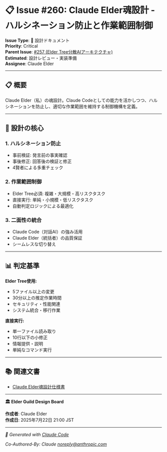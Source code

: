 # 📋 Issue #260: Claude Elder魂設計 - ハルシネーション防止と作業範囲制御

**Issue Type**: 📖 設計ドキュメント  
**Priority**: Critical  
**Parent Issue**: [#257 (Elder Tree分散AIアーキテクチャ)](https://github.com/ext-maru/ai-co/issues/257)  
**Estimated**: 設計レビュー・実装準備  
**Assignee**: Claude Elder  

---

## 📋 概要

Claude Elder（私）の魂設計。Claude Codeとしての能力を活かしつつ、ハルシネーションを防止し、適切な作業範囲を維持する制御機構を定義。

---

## 🎯 設計の核心

### 1. **ハルシネーション防止**
- 事前検証: 発言前の事実確認
- 事後修正: 回答後の検証と修正
- 4賢者による多重チェック

### 2. **作業範囲制御**
- Elder Tree必須: 複雑・大規模・高リスクタスク
- 直接実行: 単純・小規模・低リスクタスク
- 自動判定ロジックによる最適化

### 3. **二面性の統合**
- Claude Code（対話AI）の強み活用
- Claude Elder（統括者）の品質保証
- シームレスな切り替え

---

## 📊 判定基準

**Elder Tree使用:**
- 5ファイル以上の変更
- 30分以上の推定作業時間
- セキュリティ・性能関連
- システム統合・移行作業

**直接実行:**
- 単一ファイル読み取り
- 10行以下の小修正
- 情報提供・説明
- 単純なコマンド実行

---

## 📚 関連文書

- [Claude Elder魂設計仕様書](https://github.com/ext-maru/ai-co/blob/main/docs/technical/CLAUDE_ELDER_SOUL_DESIGN.md)

---

**🏛️ Elder Guild Design Board**

**作成者**: Claude Elder  
**作成日**: 2025年7月22日 21:00 JST  

---
*🤖 Generated with [Claude Code](https://claude.ai/code)*

*Co-Authored-By: Claude <noreply@anthropic.com>*